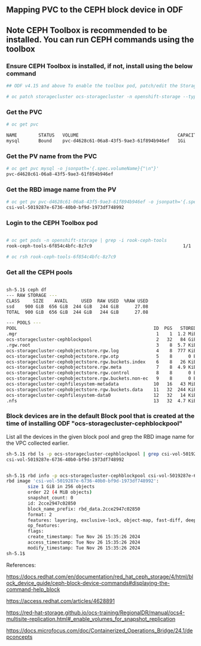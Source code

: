 
## Mapping PVC to the CEPH block device in ODF

## Note CEPH Toolbox is recommended to be installed. You can run CEPH commands using the toolbox

### Ensure CEPH Toolbox is installed, if not, install using the below command

```bash
## ODF v4.15 and above To enable the toolbox pod, patch/edit the StorageCluster CR like below:

# oc patch storagecluster ocs-storagecluster -n openshift-storage --type json --patch '[{ "op": "replace", "path": "/spec/enableCephTools", "value": true }]'
```

### Get the PVC

```bash
# oc get pvc

NAME        STATUS   VOLUME                                     CAPACITY   ACCESS MODES   STORAGECLASS                  VOLUMEATTRIBUTESCLASS   AGE
mysql       Bound    pvc-d4628c61-06a8-43f5-9ae3-61f894b946ef   1Gi        RWO            ocs-storagecluster-ceph-rbd   <unset>                 9d
```

### Get the PV name from the PVC

```bash
# oc get pvc mysql -o jsonpath='{.spec.volumeName}{"\n"}'
pvc-d4628c61-06a8-43f5-9ae3-61f894b946ef
```

### Get the RBD image name from the PV 

```bash
# oc get pv pvc-d4628c61-06a8-43f5-9ae3-61f894b946ef -o jsonpath='{.spec.csi.volumeAttributes.imageName}{"\n"}'
csi-vol-5019287e-6736-40b0-bf9d-1973df748992
```



### Login to the CEPH Toolbox pod

```bash

# oc get pods -n openshift-storage | grep -i rook-ceph-tools
rook-ceph-tools-6f854c4bfc-8z7c9                                  1/1     Running   0               22m

# oc rsh rook-ceph-tools-6f854c4bfc-8z7c9

```

### Get all the CEPH pools

```bash

sh-5.1$ ceph df
--- RAW STORAGE ---
CLASS     SIZE    AVAIL     USED  RAW USED  %RAW USED
ssd    900 GiB  656 GiB  244 GiB   244 GiB      27.08
TOTAL  900 GiB  656 GiB  244 GiB   244 GiB      27.08

--- POOLS ---
POOL                                                   ID  PGS   STORED  OBJECTS     USED  %USED  MAX AVAIL
.mgr                                                    1    1  1.2 MiB        2  3.6 MiB      0    174 GiB
ocs-storagecluster-cephblockpool                        2   32   84 GiB   31.20k  239 GiB  31.42    174 GiB
.rgw.root                                               3    8  5.7 KiB       17  192 KiB      0    174 GiB
ocs-storagecluster-cephobjectstore.rgw.log              4    8  777 KiB      341  4.1 MiB      0    174 GiB
ocs-storagecluster-cephobjectstore.rgw.otp              5    8      0 B        0      0 B      0    174 GiB
ocs-storagecluster-cephobjectstore.rgw.buckets.index    6    8   26 KiB       11   79 KiB      0    174 GiB
ocs-storagecluster-cephobjectstore.rgw.meta             7    8  4.9 KiB       17  150 KiB      0    174 GiB
ocs-storagecluster-cephobjectstore.rgw.control          8    8      0 B        8      0 B      0    174 GiB
ocs-storagecluster-cephobjectstore.rgw.buckets.non-ec   9    8      0 B        0      0 B      0    174 GiB
ocs-storagecluster-cephfilesystem-metadata             10   16   43 MiB       36  130 MiB   0.02    174 GiB
ocs-storagecluster-cephobjectstore.rgw.buckets.data    11   32  244 KiB       59  1.3 MiB      0    174 GiB
ocs-storagecluster-cephfilesystem-data0                12   32   14 KiB    1.01k   12 MiB      0    174 GiB
.nfs                                                   13   32  4.7 KiB        5   58 KiB      0    174 GiB

```

### Block devices are in the default Block pool that is created at the time of installing ODF "ocs-storagecluster-cephblockpool"

List all the devices in the given block pool and grep the RBD image name for the VPC collected earlier.

```bash
sh-5.1$ rbd ls -p ocs-storagecluster-cephblockpool | grep csi-vol-5019287e-6736-40b0-bf9d-1973df748992
csi-vol-5019287e-6736-40b0-bf9d-1973df748992


sh-5.1$ rbd info -p ocs-storagecluster-cephblockpool csi-vol-5019287e-6736-40b0-bf9d-1973df748992
rbd image 'csi-vol-5019287e-6736-40b0-bf9d-1973df748992':
        size 1 GiB in 256 objects
        order 22 (4 MiB objects)
        snapshot_count: 0
        id: 2cce2947c02850
        block_name_prefix: rbd_data.2cce2947c02850
        format: 2
        features: layering, exclusive-lock, object-map, fast-diff, deep-flatten
        op_features:
        flags:
        create_timestamp: Tue Nov 26 15:35:26 2024
        access_timestamp: Tue Nov 26 15:35:26 2024
        modify_timestamp: Tue Nov 26 15:35:26 2024
sh-5.1$
```


References:

https://docs.redhat.com/en/documentation/red_hat_ceph_storage/4/html/block_device_guide/ceph-block-device-commands#displaying-the-command-help_block

https://access.redhat.com/articles/4628891

https://red-hat-storage.github.io/ocs-training/RegionalDR/manual/ocs4-multisite-replication.html#_enable_volumes_for_snapshot_replication

https://docs.microfocus.com/doc/Containerized_Operations_Bridge/24.1/depconcepts


